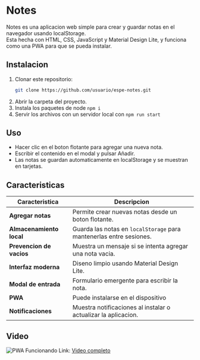 # Notes

Notes es una aplicacion web simple para crear y guardar notas en el navegador usando localStorage.  
Esta hecha con HTML, CSS, JavaScript y Material Design Lite, y funciona como una PWA para que se pueda instalar.

## Instalacion

1. Clonar este repositorio:
    ```bash
    git clone https://github.com/usuario/espe-notes.git
    ```
2. Abrir la carpeta del proyecto.
3. Instala los paquetes de node ```npm i```
3. Servir los archivos con un servidor local con ```npm run start```

## Uso
- Hacer clic en el boton flotante para agregar una nueva nota.
- Escribir el contenido en el modal y pulsar Añadir.
- Las notas se guardan automaticamente en localStorage y se muestran en tarjetas.

## Caracteristicas

| Caracteristica            | Descripcion                                                                 |
|---------------------------|-----------------------------------------------------------------------------|
| **Agregar notas**         | Permite crear nuevas notas desde un boton flotante.                        |
| **Almacenamiento local**  | Guarda las notas en `localStorage` para mantenerlas entre sesiones.        |
| **Prevencion de vacios**  | Muestra un mensaje si se intenta agregar una nota vacia.                    |
| **Interfaz moderna**      | Diseno limpio usando Material Design Lite.                                 |
| **Modal de entrada**      | Formulario emergente para escribir la nota.                                |
| **PWA**                   | Puede instalarse en el dispositivo              |
| **Notificaciones**        | Muestra notificaciones al instalar o actualizar la aplicacion.             |

## Video
![PWA Funcionando](/src/images/PWA%20funcionando.gif)
Link: [Video completo](/src/images/PWA%20funcionando.mp4)